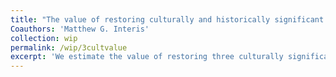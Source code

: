 ```yaml
---
title: "The value of restoring culturally and historically significant sites in Mississippi: Three case studies"
Coauthors: 'Matthew G. Interis'
collection: wip
permalink: /wip/3cultvalue
excerpt: 'We estimate the value of restoring three culturally significant sites in the Mississippi Delta using non-market valuation techniques. Known as one of the major agricultural centers in the world, the Delta also has a rich cultural history. The project was funded by the Mississippi Delta National Heritage Area whose general mission is to preserve, perpetuate, and celebrate the heritage of the Delta. The three sites are the Teoc Community, where Senator John McCain’s ancestor owned a plantation, which also produced notable descendants of former slaves including Mississippi John Hurt; the Alcazar Hotel, which hosted guests such as Tennessee Williams and housed a famous radio station where Elvis Presley and B.B. King performed; and the birth house of actor and Star Wars icon James Earl Jones. The study uses both stated preference and visitation data and builds on other studies from environmental and cultural economics that have combined stated and revealed preference methods in their valuations of non-market goods.'
---
```


